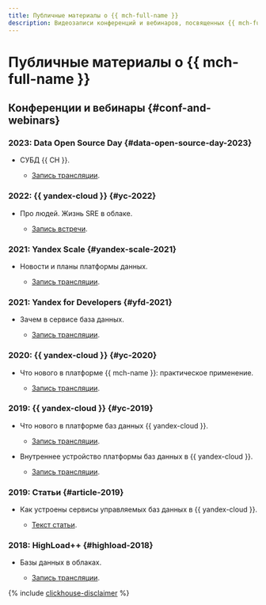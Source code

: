 ```yaml
---
title: Публичные материалы о {{ mch-full-name }}
description: Видеозаписи конференций и вебинаров, посвященных {{ mch-full-name }}.
---
```


# Публичные материалы о {{ mch-full-name }}

## Конференции и вебинары {#conf-and-webinars}

### 2023: Data Open Source Day {#data-open-source-day-2023}

* СУБД {{ CH }}.

  * [Запись трансляции](https://www.youtube.com/live/aXflVfvoLdU?feature=share&t=15670).

### 2022: {{ yandex-cloud }} {#yc-2022}

* Про людей. Жизнь SRE в облаке.

  * [Запись встречи](https://www.youtube.com/watch?v=8YwepbGf1WM).

### 2021: Yandex Scale {#yandex-scale-2021}

* Новости и планы платформы данных.

  * [Запись трансляции](https://www.youtube.com/watch?v=34azYnDBiYY).

### 2021: Yandex for Developers {#yfd-2021}

* Зачем в сервисе база данных.

  * [Запись трансляции](https://www.youtube.com/watch?v=cddm8I0UgjU).

### 2020: {{ yandex-cloud }} {#yc-2020}

* Что нового в платформе {{ mch-name }}: практическое применение.

  * [Запись трансляции](https://www.youtube.com/watch?v=kt0beqON9A0).

### 2019: {{ yandex-cloud }} {#yc-2019}

* Что нового в платформе баз данных {{ yandex-cloud }}.

  * [Запись трансляции](https://www.youtube.com/watch?v=5OcUo3J4Wdc).

* Внутреннее устройство платформы баз данных в {{ yandex-cloud }}.

  * [Запись трансляции](https://www.youtube.com/watch?v=Cwdg425a_cw).

### 2019: Статьи {#article-2019}

* Как устроены сервисы управляемых баз данных в {{ yandex-cloud }}.

  * [Текст статьи](https://habr.com/ru/companies/yandex/articles/477860/).

### 2018: HighLoad++ {#highload-2018}

* Базы данных в облаках.

  * [Запись трансляции](https://www.youtube.com/watch?v=xyMN1EA9p5Y).

{% include [clickhouse-disclaimer](../_includes/clickhouse-disclaimer.md) %}
